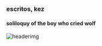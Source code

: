 ### escritos, kez
#### soliloquy of the boy who cried wolf
![headerimg](https://kuon.s-ul.eu/yztG5JzT)
